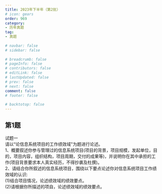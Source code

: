 ```yaml
---  
title: 2023年下半年（第2批）  
# icon: gears  
order: 969  
category:  
- 历年真题  
tag:  
- 真题  
  
# navbar: false  
# sidebar: false  
  
# breadcrumb: false  
# pageInfo: false  
# contributors: false  
# editLink: false  
# lastUpdated: false  
# prev: false  
# next: false  
comment: false  
# footer: false  
  
# backtotop: false  
---  
```

## 第1题 ##

试题一  
请以“论信息系统项目的工作绩效域"为题进行论述。  
1、概要叙述你参与管理过的信息系统项目(项目的背景，项目规模，发起单位，目的，项目内容，组织结构，项目周期，交付的成果等)，并说明你在其中承担的工作(项目背景要求本人真实经历，不得抄袭及杜撰)。  
2、请结合你所叙述的信息系统项目，围绕以下要点论述你对信息系统项目工作绩效域的认识:  
(1)结合项目情况，论述绩效域的绩效要点。  
(2)请根据你所描述的项自，论述绩效域的绩效要点。  

